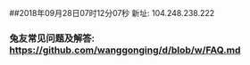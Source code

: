 ##2018年09月28日07时12分07秒 新址: 104.248.238.222
### 兔友常见问题及解答: https://github.com/wanggonging/d/blob/w/FAQ.md
